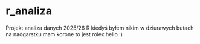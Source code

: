# r_analiza
Projekt analiza danych 2025/26 R
kiedyś byłem nikim w dziurawych butach
na nadgarstku mam korone to jest rolex
hello :)
